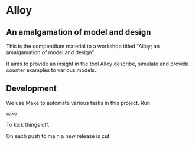 # Alloy
## An amalgamation of model and design
This is the compendium material to a workshop titled
"Alloy; an amalgamation of model and design".

It aims to provide an insight in the tool Alloy describe, simulate and provide
counter examples to various models.

## Development
We use Make to automate various tasks in this project. Run 

```plain
make
```

To kick things off.

On each push to main a new release is cut.
